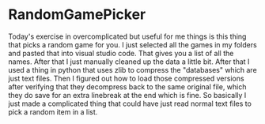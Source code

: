 # RandomGamePicker

Today's exercise in overcomplicated but useful for me things is this thing that picks a random game for you. I just selected all the games in my folders and pasted that into visual studio code. That gives you a list of all the names. After that I just manually cleaned up the data a little bit. After that I used a thing in python that uses zlib to compress the "databases" which are just text files. Then I figured out how to load those compressed versions after verifying that they decompress back to the same original file, which they do save for an extra linebreak at the end which is fine. So basically I just made a complicated thing that could have just read normal text files to pick a random item in a list.
